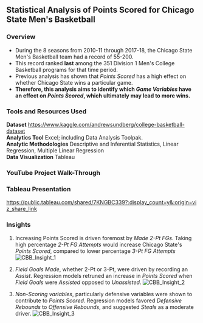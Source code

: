 ## Statistical Analysis of Points Scored for Chicago State Men's Basketball

### Overview
  * During the 8 seasons from 2010-11 through 2017-18, the Chicago State Men's Basketball team had a record of 55-200.
  * This record ranked **last** among the 351 Division 1 Men's College Basketball programs for that time period.
  * Previous analysis has shown that *Points Scored* has a high effect on whether Chicago State wins a particular game.
  * **Therefore, this analysis aims to identify which _Game Variables_ have an effect on _Points Scored_, which ultimately may lead to more wins.**

### Tools and Resources Used  
  **Dataset** https://www.kaggle.com/andrewsundberg/college-basketball-dataset  
  **Analytics Tool** Excel; including Data Analysis Toolpak.  
  **Analytic Methodologies** Descriptive and Inferential Statistics, Linear Regression, Multiple Linear Regression  
  **Data Visualization** Tableau  
  
### YouTube Project Walk-Through

### Tableau Presentation

https://public.tableau.com/shared/7KNGBC339?:display_count=y&:origin=viz_share_link

### Insights
1. Increasing Points Scored is driven foremost by *Made 2-Pt FGs*. Taking high percentage *2-Pt FG Attempts* would increase Chicago State's *Points Scored*, compared to lower percentage *3-Pt FG Attempts*
![CBB_Insight_1](https://user-images.githubusercontent.com/79426455/110554337-97b6e780-8108-11eb-952c-6e992a18923b.JPG)


2. *Field Goals Made*, whether 2-Pt or 3-Pt, were driven by recording an *Assist*. Regression models retruned an increase in *Points Scored* when *Field Goals* were *Assisted* opposed to *Unassisted*.
![CBB_Insight_2](https://user-images.githubusercontent.com/79426455/110554360-a3a2a980-8108-11eb-9a77-dd97ceb3e0cb.JPG)

3. *Non-Scoring variables*, particularly defensive variables were shown to contribute to *Points Scored*. Regression models favored *Defensive Rebounds* to *Offensive Rebounds*, and suggested *Steals* as a moderate driver.
![CBB_Insight_3](https://user-images.githubusercontent.com/79426455/110554375-adc4a800-8108-11eb-8eef-09211dd93b8c.JPG)
